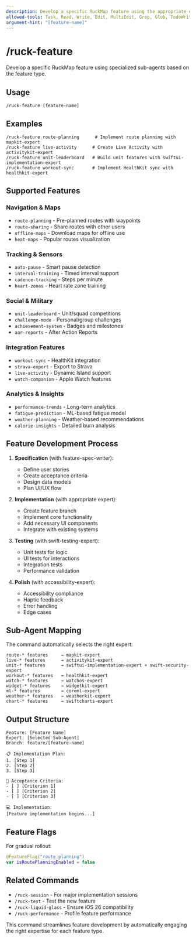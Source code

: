 ```yaml
---
description: Develop a specific RuckMap feature using the appropriate expert sub-agent
allowed-tools: Task, Read, Write, Edit, MultiEdit, Grep, Glob, TodoWrite
argument-hint: "[feature-name]"
---
```


# /ruck-feature

Develop a specific RuckMap feature using specialized sub-agents based on the feature type.

## Usage

```
/ruck-feature [feature-name]
```

## Examples

```
/ruck-feature route-planning      # Implement route planning with mapkit-expert
/ruck-feature live-activity      # Create Live Activity with activitykit-expert
/ruck-feature unit-leaderboard   # Build unit features with swiftui-implementation-expert
/ruck-feature workout-sync       # Implement HealthKit sync with healthkit-expert
```

## Supported Features

### Navigation & Maps
- `route-planning` - Pre-planned routes with waypoints
- `route-sharing` - Share routes with other users
- `offline-maps` - Download maps for offline use
- `heat-maps` - Popular routes visualization

### Tracking & Sensors
- `auto-pause` - Smart pause detection
- `interval-training` - Timed interval support
- `cadence-tracking` - Steps per minute
- `heart-zones` - Heart rate zone training

### Social & Military
- `unit-leaderboard` - Unit/squad competitions
- `challenge-mode` - Personal/group challenges
- `achievement-system` - Badges and milestones
- `aar-reports` - After Action Reports

### Integration Features
- `workout-sync` - HealthKit integration
- `strava-export` - Export to Strava
- `live-activity` - Dynamic Island support
- `watch-companion` - Apple Watch features

### Analytics & Insights
- `performance-trends` - Long-term analytics
- `fatigue-prediction` - ML-based fatigue model
- `weather-planning` - Weather-based recommendations
- `calorie-insights` - Detailed burn analysis

## Feature Development Process

1. **Specification** (with feature-spec-writer):
   - Define user stories
   - Create acceptance criteria
   - Design data models
   - Plan UI/UX flow

2. **Implementation** (with appropriate expert):
   - Create feature branch
   - Implement core functionality
   - Add necessary UI components
   - Integrate with existing systems

3. **Testing** (with swift-testing-expert):
   - Unit tests for logic
   - UI tests for interactions
   - Integration tests
   - Performance validation

4. **Polish** (with accessibility-expert):
   - Accessibility compliance
   - Haptic feedback
   - Error handling
   - Edge cases

## Sub-Agent Mapping

The command automatically selects the right expert:

```
route-* features     → mapkit-expert
live-* features      → activitykit-expert
unit-* features      → swiftui-implementation-expert + swift-security-expert
workout-* features   → healthkit-expert
watch-* features     → watchos-expert
widget-* features    → widgetkit-expert
ml-* features        → coreml-expert
weather-* features   → weatherkit-expert
chart-* features     → swiftcharts-expert
```

## Output Structure

```
Feature: [Feature Name]
Expert: [Selected Sub-Agent]
Branch: feature/[feature-name]

📋 Implementation Plan:
1. [Step 1]
2. [Step 2]
3. [Step 3]

🎯 Acceptance Criteria:
- [ ] [Criterion 1]
- [ ] [Criterion 2]
- [ ] [Criterion 3]

💻 Implementation:
[Feature implementation begins...]
```

## Feature Flags

For gradual rollout:
```swift
@FeatureFlag("route_planning")
var isRoutePlanningEnabled = false
```

## Related Commands

- `/ruck-session` - For major implementation sessions
- `/ruck-test` - Test the new feature
- `/ruck-liquid-glass` - Ensure iOS 26 compatibility
- `/ruck-performance` - Profile feature performance

This command streamlines feature development by automatically engaging the right expertise for each feature type.